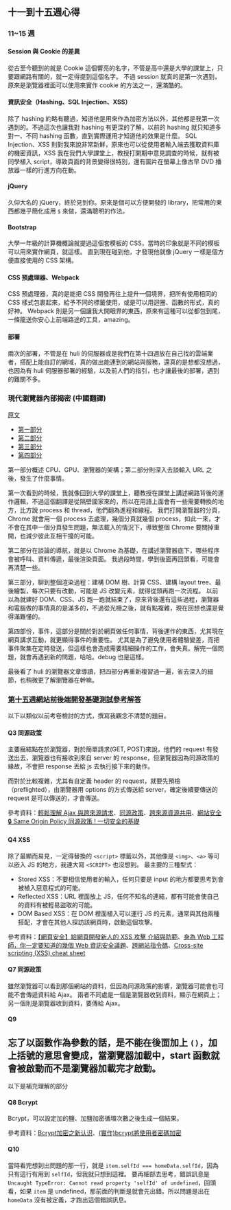 ## 十一到十五週心得
### 11~15 週
#### Session 與 Cookie 的差異
從古至今聽到的就是 Cookie 這個響亮的名字，不管是高中還是大學的課堂上，只要跟網路有關的，就一定得提到這個名字。
不過 session 就真的是第一次遇到，原來是瀏覽器裡面可以使用來實作 cookie 的方法之一，還滿酷的。
#### 資訊安全（Hashing、SQL Injection、XSS）
除了 hashing 約略有聽過，知道他是用來作為加密方法以外，其他都是我第一次遇到的。不過這次也讓我對 hashing 有更深的了解，以前的 hashing 就只知道多對一、不同 hashing 函數，直到實際運用才知道他的效果是什麼。
SQL Injection、XSS 則對我來說非常新鮮，原來也可以從使用者輸入端去獲取資料庫的機密資訊，XSS 我在我們大學課堂上，教授打開期中意見調查的時候，就有被同學植入 script，導致頁面的背景變得很特別，還有圖片在螢幕上像古早 DVD 播放器一樣的行進方向在動。
#### jQuery
久仰大名的 jQuery，終於見到你。原來是個可以方便開發的 library，把常用的東西都幾乎簡化成用 `$` 來做，還滿聰明的作法。
#### Bootstrap
大學一年級的計算機概論就提過這個套模板的 CSS，當時的印象就是不同的模板可以用來實作網頁，就這樣。
直到現在碰到他，才發現他就像 jQuery 一樣是個方便直接使用的 CSS 架構。
#### CSS 預處理器、Webpack
CSS 預處理器，真的是能把 CSS 開發再往上提升一個境界，把所有使用相同的 CSS 樣式包裹起來，給予不同的標籤使用，或是可以用迴圈、函數的形式，真的好神。
Webpack 則是另一個讓我大開眼界的東西，原來有這種可以從都包到尾，一條龍送你安心上前端路途的工具，amazing。
#### 部署
兩次的部署，不管是在 huli 的伺服器或是我們在第十四週放在自己找的雲端業者，搭配上能自訂的網域，真的做出能連到的網站與服務，還真的是想都沒想過，也因為有 huli 伺服器部署的經驗，以及前人們的指引，也才讓最後的部署，遇到的難關不多。

### 現代瀏覽器內部揭密 (中國翻譯)
[原文](https://developers.google.com/web/updates/2018/09/inside-browser-part1)
* [第一部分](https://juejin.cn/post/6844903679389073415)
* [第二部分](https://juejin.cn/post/6844903692890537992)
* [第三部分](https://juejin.cn/post/6844903692894732295)
* [第四部分](https://juejin.cn/post/6844903695600058375)

第一部分概述 CPU、GPU、瀏覽器的架構；第二部分則深入去談輸入 URL 之後，發生了什麼事情。

第一次看到的時候，我就像回到大學的課堂上，聽教授在課堂上講述網路背後的運作邏輯，不過這個翻譯是從隔壁國家來的，所以在用語上面會有一些需要轉換的地方，比方說 process 和 thread，他們翻為進程和線程。
我們打開瀏覽器的分頁，Chrome 就會用一個 process 去處理，幾個分頁就幾個 process，如此一來，才不會在其中一個分頁發生問題，無法載入的情況下，導致整個 Chrome 要關掉重開，也減少彼此互相干擾的可能。

第二部分在談論的導航，就是以 Chrome 為基礎，在講述瀏覽器底下，哪些程序會被呼叫、資料傳遞，最後渲染頁面。
我過段時間，學到後面再回頭看，可能會再清楚一些。

第三部分，聊到整個渲染過程：建構 DOM 樹、計算 CSS、建構 layout tree、最後繪製，每次只要有改動，可能是 JS 改變元素，就得從頭再跑一次流程。
以前以為就建好 DOM、CSS、JS 跑一跑就結束了，原來背後還有這些過程，瀏覽器和電腦做的事情真的是滿多的，不過從光柵之後，就有點複雜，現在回想也還是覺得滿難懂的。

第四部份，事件，這部分是關於對於網頁做任何事情，背後運作的東西，尤其現在網頁講求互動，就更顯得事件的重要性。
尤其是為了避免使用者體驗變差，而把事件聚集在定時發送，但這樣也會造成需要精細操作的工作，會失真。解完一個問題，就會再遇到新的問題，哈哈。debug 也是這樣。

最後看了 huli 的瀏覽器文章導讀，把四部分再重新複習過一遍，省去深入的細節，也稍微更了解瀏覽器在幹嘛。

### [第十五週網站前後端開發基礎測試參考解答](https://github.com/Lidemy/mentor-program-3rd/issues/5)
以下以類似以前考卷檢討的方式，撰寫我觀念不清楚的題目。

#### Q3 同源政策
主要癥結點在於瀏覽器，對於簡單請求(GET, POST)來說，他們的 request 有發送出去，瀏覽器也有接收到來自 server 的 response，但瀏覽器因為同源政策的緣故，不會把 response 丟給 js 去執行接下來的動作。

而對於比較複雜，尤其有自定義 header 的 request，就要先預檢（preflighted），由瀏覽器用 options 的方式傳送給 server，確定後續要傳送的 request 是可以傳送的，才會傳送。

參考資料：[輕鬆理解 Ajax 與跨來源請求](https://blog.techbridge.cc/2017/05/20/api-ajax-cors-and-jsonp/)、[同源政策](https://developer.mozilla.org/zh-TW/docs/Web/Security/Same-origin_policy)、[跨來源資源共用](https://developer.mozilla.org/zh-TW/docs/Web/HTTP/CORS#.E5.85.88.E5.B0.8E.E8.AB.8B.E6.B1.82)、[網站安全🔒 Same Origin Policy 同源政策 ! 一切安全的基礎](https://medium.com/%E7%A8%8B%E5%BC%8F%E7%8C%BF%E5%90%83%E9%A6%99%E8%95%89/same-origin-policy-%E5%90%8C%E6%BA%90%E6%94%BF%E7%AD%96-%E4%B8%80%E5%88%87%E5%AE%89%E5%85%A8%E7%9A%84%E5%9F%BA%E7%A4%8E-36432565a226)

#### Q4 XSS
除了最顯而易見，一定得替換的 `<script>` 標籤以外，其他像是 `<img>`、`<a>` 等可以嵌入 JS 的地方，我連大寫 `<SCRIPT>` 也沒想到。
最主要的三種型式：
* Stored XSS：不要相信使用者的輸入，任何只要是 input 的地方都要思考到會被植入惡意程式的可能。
* Reflected XSS：URL 裡面放上 JS，任何不知名的連結，都有可能會使自己的資料有被輕易盜取的可能。
* DOM Based XSS：在 DOM 裡面植入可以運行 JS 的元素，通常與其他兩種搭配，才會在其他人探訪該網頁時，啟動這個攻擊。

參考資料：[【網頁安全】給網頁開發新人的 XSS 攻擊 介紹與防範](https://forum.gamer.com.tw/Co.php?bsn=60292&sn=11267)、[身為 Web 工程師，你一定要知道的幾個 Web 資訊安全議題](https://medium.com/starbugs/%E8%BA%AB%E7%82%BA-web-%E5%B7%A5%E7%A8%8B%E5%B8%AB-%E4%BD%A0%E4%B8%80%E5%AE%9A%E8%A6%81%E7%9F%A5%E9%81%93%E7%9A%84%E5%B9%BE%E5%80%8B-web-%E8%B3%87%E8%A8%8A%E5%AE%89%E5%85%A8%E8%AD%B0%E9%A1%8C-29b8a4af6e13)、[跨網站指令碼](https://zh.wikipedia.org/wiki/%E8%B7%A8%E7%B6%B2%E7%AB%99%E6%8C%87%E4%BB%A4%E7%A2%BC)、[Cross-site scripting (XSS) cheat sheet](https://portswigger.net/web-security/cross-site-scripting/cheat-sheet)

#### Q7 同源政策

雖然瀏覽器可以看到那個網站的資料，但因為同源政策的影響，瀏覽器可能會也可能不會傳遞資料給 Ajax。
兩者不同處是一個是瀏覽器收到資料，顯示在網頁上；另一個則是瀏覽器收到資料，要傳給 Ajax。

#### Q9

忘了以函數作為參數的話，是不能在後面加上 `()`，加上括號的意思會變成，當瀏覽器加載中，start 函數就會被啟動而不是瀏覽器加載完才啟動。
---
以下是補充理解的部分

#### Q8 Bcrypt
Bcrypt，可以設定加的鹽、加鹽加密循環次數之後生成一個結果。

參考資料：[Bcrypt加密之新认识](https://www.jianshu.com/p/2b131bfc2f10)、[(實作)bcrypt將使用者密碼加密](https://ithelp.ithome.com.tw/articles/10196477)

#### Q10
當時看完想到出問題的那一行，就是 `item.selfId === homeData.selfId`，因為只有這行有用到 `selfId`，但我就只想到這裡。
要再細部去思考，錯誤訊息是 `Uncaught TypeError: Cannot read property 'selfId' of undefined`，回頭看，如果 `item` 是 undefined，那前面的判斷是就會先出錯。所以問題是出在 `homeData` 沒有被定義，才跑出這個錯誤訊息。